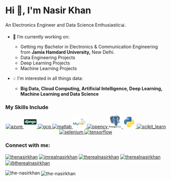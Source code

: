 
<h1 align="left">Hi 👋, I'm Nasir Khan</h1>

An Electronics Engineer and Data Science Enthusiastic:bar_chart:.

- 🔭 I’m currently working on:
	-  Getting my Bachelor in Electronics & Communication Engineering from **Jamia Hamdard University,** New Delhi.
	-  Data Engineering Projects
	-  Deep Learning Projects
	-  Machine Learning Projects

- :bulb: I'm interested in all things data:
  - **Big Data, Cloud Computing, Artificial Intelligence, Deep Learning, Machine Learning and Data Science**


### My Skills Include


<p align="center">
<a href="https://azure.microsoft.com/en-in/" target="_blank"> <img src="https://www.vectorlogo.zone/logos/microsoft_azure/microsoft_azure-icon.svg" alt="azure" width="40" height="40"/> </a>
<a href="https://www.djangoproject.com/" target="_blank"> <img src="https://raw.githubusercontent.com/devicons/devicon/master/icons/django/django-original.svg" alt="django" width="40" height="40"/> </a> 
<a href="https://cloud.google.com" target="_blank"> <img src="https://www.vectorlogo.zone/logos/google_cloud/google_cloud-icon.svg" alt="gcp" width="40" height="40"/> </a> 
<a href="https://www.mathworks.com/" target="_blank"> <img src="https://upload.wikimedia.org/wikipedia/commons/2/21/Matlab_Logo.png" alt="matlab" width="40" height="40"/> </a> 
<a href="https://www.mysql.com/" target="_blank"> <img src="https://raw.githubusercontent.com/devicons/devicon/master/icons/mysql/mysql-original-wordmark.svg" alt="mysql" width="40" height="40"/> </a> 
<a href="https://opencv.org/" target="_blank"> <img src="https://www.vectorlogo.zone/logos/opencv/opencv-icon.svg" alt="opencv" width="40" height="40"/> </a> 
<a href="https://www.postgresql.org" target="_blank"> <img src="https://raw.githubusercontent.com/devicons/devicon/master/icons/postgresql/postgresql-original-wordmark.svg" alt="postgresql" width="40" height="40"/> </a> 
<a href="https://www.python.org" target="_blank"> <img src="https://raw.githubusercontent.com/devicons/devicon/master/icons/python/python-original.svg" alt="python" width="40" height="40"/> </a> 
<a href="https://scikit-learn.org/" target="_blank"> <img src="https://upload.wikimedia.org/wikipedia/commons/0/05/Scikit_learn_logo_small.svg" alt="scikit_learn" width="40" height="40"/> </a> 
<a href="https://www.selenium.dev" target="_blank"> <img src="https://raw.githubusercontent.com/detain/svg-logos/780f25886640cef088af994181646db2f6b1a3f8/svg/selenium-logo.svg" alt="selenium" width="40" height="40"/> </a> 
<a href="https://www.tensorflow.org" target="_blank"> <img src="https://www.vectorlogo.zone/logos/tensorflow/tensorflow-icon.svg" alt="tensorflow" width="40" height="40"/> </a> </p>

<h3 align="left">Connect with me:</h3>
<p align="left">
  
 <a href="https://linkedin.com/in/thenasirkhan" target="blank"><img align="center" src="https://raw.githubusercontent.com/rahuldkjain/github-profile-readme-generator/master/src/images/icons/Social/linked-in-alt.svg" alt="thenasirkhan" height="30" width="40" /></a>
<a href="https://twitter.com/imrealnasirkhan" target="blank"><img align="center" src="https://raw.githubusercontent.com/rahuldkjain/github-profile-readme-generator/master/src/images/icons/Social/twitter.svg" alt="imrealnasirkhan" height="30" width="40" /></a>
<a href="https://kaggle.com/therealnasirkhan" target="blank"><img align="center" src="https://raw.githubusercontent.com/rahuldkjain/github-profile-readme-generator/master/src/images/icons/Social/kaggle.svg" alt="therealnasirkhan" height="30" width="40" /></a>
<a href="https://instagram.com/therealnasirkhan" target="blank"><img align="center" src="https://raw.githubusercontent.com/rahuldkjain/github-profile-readme-generator/master/src/images/icons/Social/instagram.svg" alt="therealnasirkhan" height="30" width="40" /></a>
<a href="https://medium.com/@therealnasirkhan" target="blank"><img align="center" src="https://raw.githubusercontent.com/rahuldkjain/github-profile-readme-generator/master/src/images/icons/Social/medium.svg" alt="@therealnasirkhan" height="30" width="40" /></a>
  
  
 
  
  
 <p><img align="left" src="https://github-readme-stats.vercel.app/api/top-langs?username=the-nasirkhan&show_icons=true&locale=en&layout=compact" alt="the-nasirkhan" /></p>

<p>&nbsp;<img align="center" src="https://github-readme-stats.vercel.app/api?username=the-nasirkhan&show_icons=true&locale=en" alt="the-nasirkhan" /></p>

</p>


<!-- **What I Do In Spare Time**

 <img src=https://github.com/Amchuz/Amchuz/blob/master/animeicon.gif width="110" height="100"> | 
| :---: |
| <b>Anime</b> | -->

